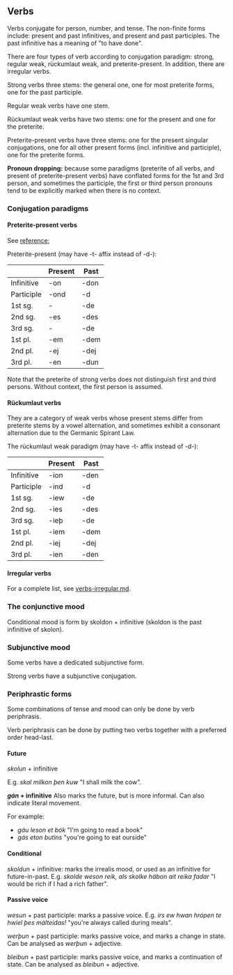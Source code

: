 ## Verbs

Verbs conjugate for person, number, and tense. The non-finite forms include:
present and past infinitives, and present and past participles. The past
infinitive has a meaning of "to have done".

There are four types of verb according to conjugation paradigm: strong, regular
weak, rückumlaut weak, and preterite-present. In addition, there are irregular
verbs.

Strong verbs three stems: the general one, one for most preterite forms, one for
the past participle.

Regular weak verbs have one stem.

Rückumlaut weak verbs have two stems: one for the present and one for the
preterite.

Preterite-present verbs have three stems: one for the present singular
conjugations, one for all other present forms (incl. infinitive and participle),
one for the preterite forms.

**Pronoun dropping:** because some paradigms (preterite of all verbs, and
present of preterite-present verbs) have conflated forms for the 1st and 3rd
person, and sometimes the participle, the first or third person pronouns tend to
be explicitly marked when there is no context.

### Conjugation paradigms

#### Preterite-present verbs

See [reference](verbs-preterite-present.md);

Preterite-present (may have -t- affix instead of -d-):

|            | Present | Past |
| ---------- | ------- | ---- |
| Infinitive | -on     | -don |
| Participle | -ond    | -d   |
| 1st sg.    | -       | -de  |
| 2nd sg.    | -es     | -des |
| 3rd sg.    | -       | -de  |
| 1st pl.    | -em     | -dem |
| 2nd pl.    | -ej     | -dej |
| 3rd pl.    | -en     | -dun |

Note that the preterite of strong verbs does not distinguish first and third
persons. Without context, the first person is assumed.

#### Rückumlaut verbs

They are a category of weak verbs whose present stems differ from preterite
stems by a vowel alternation, and sometimes exhibit a consonant alternation due
to the Germanic Spirant Law.

The rückumlaut weak paradigm (may have -t- affix instead of -d-):

|            | Present | Past |
| ---------- | ------- | ---- |
| Infinitive | -ion    | -den |
| Participle | -ind    | -d   |
| 1st sg.    | -iew    | -de  |
| 2nd sg.    | -ies    | -des |
| 3rd sg.    | -ieþ    | -de  |
| 1st pl.    | -iem    | -dem |
| 2nd pl.    | -iej    | -dej |
| 3rd pl.    | -ien    | -den |

#### Irregular verbs

For a complete list, see [verbs-irregular.md](./4-5-verbs-irregular.md).

### The conjunctive mood

Conditional mood is form by skoldon + infinitive (skoldon is the past infinitive of skolon).

### Subjunctive mood

Some verbs have a dedicated subjunctive form.

Strong verbs have a subjunctive conjugation.

### Periphrastic forms

Some combinations of tense and mood can only be done by verb periphrasis.

Verb periphrasis can be done by putting two verbs together with a preferred order head-last.

#### Future

_skolun_ + infinitive

E.g. _skal milkon þen kuw_ "I shall milk the cow".

**_gán_ + infinitive** Also marks the future, but is more informal. Can also indicate literal movement.

For example:

- _gáu leson et bók_ "I'm going to read a book"
- _gás eton butins_ "you're going to eat ourside"

#### Conditional

_skoldun_ + infinitive: marks the irrealis mood, or used as an infinitive for
future-in-past. E.g. _skolde weson reik, als skolke häbon ait reika fadar_
"I would be rich if I had a rich father".

#### Passive voice

_wesun_ + past participle: marks a passive voice. E.g. _irs ew hwan hrópen te
hwiel þes málteidas!_ "you're always called during meals".

_werþun_ + past participle: marks passive voice, and marks a change in state.
Can be analysed as _werþun_ + adjective.

_bleibun_ + past participle: marks passive voice, and marks a continuation of
state. Can be analysed as _bleibun_ + adjective.

